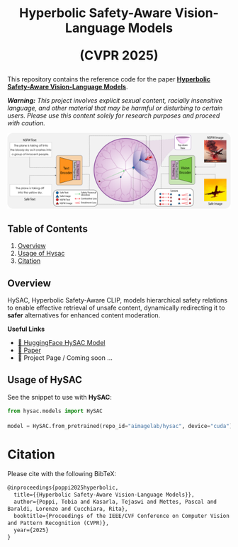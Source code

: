 <div align="center">
  <h1>Hyperbolic Safety-Aware Vision-Language Models

  (CVPR 2025)
  </h1>  
</div>

This repository contains the reference code for the paper [**Hyperbolic Safety-Aware Vision-Language Models**](https://arxiv.org/abs/2503.12127).

***Warning:** This project involves explicit sexual content, racially insensitive language, and other material that may be harmful or disturbing to certain users. Please use this content solely for research purposes and proceed with caution.*

<p align="center">
  <img src="imgs/hysac-method.png" alt="HySAC" width="820" />
</p> 

## Table of Contents

1. [Overview](#overview)
2. [Usage of Hysac](#usage-of-hysac)
3. [Citation](#citation)

## Overview
HySAC, Hyperbolic Safety-Aware CLIP, models hierarchical safety relations to enable effective retrieval of unsafe content, dynamically redirecting it to **safer** alternatives for enhanced content moderation.

**Useful Links**
- [🤗 HuggingFace HySAC Model](https://huggingface.co/aimagelab/HySAC)
- [📄 Paper](https://arxiv.org/abs/2503.12127)
- 🎯 Project Page / Coming soon ...

## Usage of HySAC
See the snippet to use with **HySAC**:

```python
from hysac.models import HySAC

model = HySAC.from_pretrained(repo_id="aimagelab/hysac", device="cuda").to("cuda")
```

# Citation
Please cite with the following BibTeX:
```
@inproceedings{poppi2025hyperbolic,
  title={{Hyperbolic Safety-Aware Vision-Language Models}},
  author={Poppi, Tobia and Kasarla, Tejaswi and Mettes, Pascal and Baraldi, Lorenzo and Cucchiara, Rita},
  booktitle={Proceedings of the IEEE/CVF Conference on Computer Vision and Pattern Recognition (CVPR)},
  year={2025}
}
```
